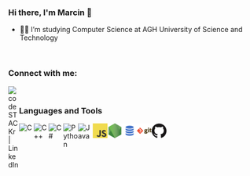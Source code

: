 ### Hi there, I'm Marcin :wave:

- :man_student: I’m studying Computer Science at AGH University of Science and Technology

<!--[<img align="left" width="28px" alt="AGH University of Science and Technology" src="https://www.agh.edu.pl/fileadmin/default/templates/images/uczelnia/siw/znak/znak_wielobarwny/agh_znk_wbr_rgb_150ppi.jpg" />][AGH]-->

<br />

### Connect with me:

[<img align="left" alt="codeSTACKr | LinkedIn" width="22px" src="https://cdn.jsdelivr.net/npm/simple-icons@v3/icons/linkedin.svg" />][linkedin]

<br />

### Languages and Tools

<img align="left" alt="C" width="30px" src="https://raw.githubusercontent.com/abranhe/programming-languages-logos/master/src/c/c.png" />
<img align="left" alt="C++" width="30px" src="https://raw.githubusercontent.com/abranhe/programming-languages-logos/master/src/cpp/cpp.png" />
<img align="left" alt="C#" width="30px" src="https://raw.githubusercontent.com/abranhe/programming-languages-logos/master/src/csharp/csharp.png" />
<img align="left" alt="Python" width="30px" src="https://raw.githubusercontent.com/abranhe/programming-languages-logos/master/src/python/python.png" />
<img align="left" alt="Java" width="30px" src="https://raw.githubusercontent.com/abranhe/programming-languages-logos/master/src/java/java.png" />
<img align="left" alt="JavaScript" width="30px" src="https://raw.githubusercontent.com/github/explore/80688e429a7d4ef2fca1e82350fe8e3517d3494d/topics/javascript/javascript.png" />
<img align="left" alt="Node.js" width="30px" src="https://raw.githubusercontent.com/github/explore/80688e429a7d4ef2fca1e82350fe8e3517d3494d/topics/nodejs/nodejs.png" />
<img align="left" alt="SQL" width="30px" src="https://raw.githubusercontent.com/github/explore/80688e429a7d4ef2fca1e82350fe8e3517d3494d/topics/sql/sql.png" />
<img align="left" alt="Git" width="30px" src="https://raw.githubusercontent.com/github/explore/80688e429a7d4ef2fca1e82350fe8e3517d3494d/topics/git/git.png" />
<img align="left" alt="GitHub" width="30px" src="https://raw.githubusercontent.com/github/explore/78df643247d429f6cc873026c0622819ad797942/topics/github/github.png" />


[AGH]: https://www.agh.edu.pl/en
[linkedin]: https://www.linkedin.com/in/marcin-szubert-99610a221/